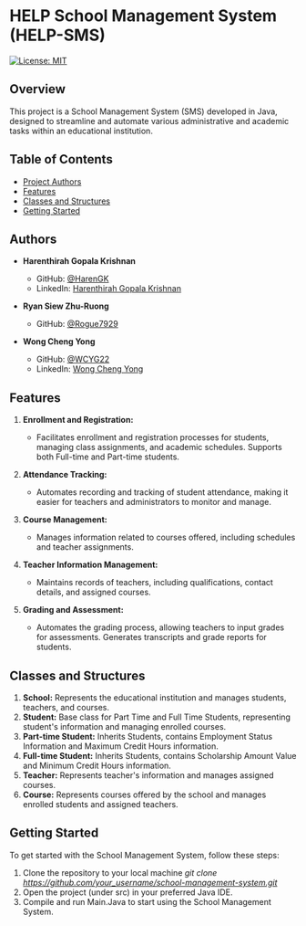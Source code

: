 # HELP School Management System (HELP-SMS)

[![License: MIT](https://img.shields.io/badge/License-MIT-blue.svg)](https://opensource.org/licenses/MIT)

## Overview

This project is a School Management System (SMS) developed in Java, designed to streamline and automate various administrative and academic tasks within an educational institution.

## Table of Contents

- [Project Authors](#authors)
- [Features](#features)
- [Classes and Structures](#classes-and-structures)
- [Getting Started](#getting-started)


## Authors

- **Harenthirah Gopala Krishnan**
  - GitHub: [@HarenGK](https://github.com/HarenGK)
  - LinkedIn: [Harenthirah Gopala Krishnan](https://www.linkedin.com/in/harengk/)
 
- **Ryan Siew Zhu-Ruong**
  - GitHub: [@Rogue7929](https://github.com/Rogue7929)

- **Wong Cheng Yong**
  - GitHub: [@WCYG22](https://github.com/WCYG22)
  - LinkedIn: [Wong Cheng Yong](https://www.linkedin.com/in/wong-cheng-yong/)


## Features

1. **Enrollment and Registration:**
   -  Facilitates enrollment and registration processes for students, managing class assignments, and academic schedules. Supports both Full-time and Part-time students.

2. **Attendance Tracking:**
   - Automates recording and tracking of student attendance, making it easier for teachers and administrators to monitor and manage.

3. **Course Management:**
   - Manages information related to courses offered, including schedules and teacher assignments.

4. **Teacher Information Management:**
   - Maintains records of teachers, including qualifications, contact details, and assigned courses.

6. **Grading and Assessment:**
   -  Automates the grading process, allowing teachers to input grades for assessments. Generates transcripts and grade reports for students.


## Classes and Structures

1. **School:**
   Represents the educational institution and manages students, teachers, and courses.
2. **Student:**
   Base class for Part Time and Full Time Students, representing student's information and managing enrolled courses.
3. **Part-time Student:**
   Inherits Students, contains Employment Status Information and Maximum Credit Hours information.
4. **Full-time Student:**
   Inherits Students, contains Scholarship Amount Value and Minimum Credit Hours information.
5. **Teacher:**
   Represents teacher's information and manages assigned courses.
6. **Course:** 
   Represents courses offered by the school and manages enrolled students and assigned teachers.


## Getting Started

To get started with the School Management System, follow these steps:

1. Clone the repository to your local machine
  _git clone https://github.com/your_username/school-management-system.git_
2. Open the project (under src) in your preferred Java IDE.
3. Compile and run Main.Java to start using the School Management System.
